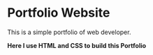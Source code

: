 # Portfolio Website

This is a simple portfolio of web developer.

**Here I use HTML and CSS to build this Portfolio**